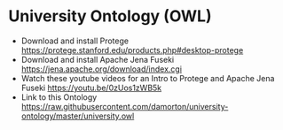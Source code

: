 # University Ontology (OWL)

- Download and install Protege https://protege.stanford.edu/products.php#desktop-protege  
- Download and install Apache Jena Fuseki https://jena.apache.org/download/index.cgi  
- Watch these youtube videos for an Intro to Protege and Apache Jena Fuseki https://youtu.be/0zUos1zWB5k  
- Link to this Ontology https://raw.githubusercontent.com/damorton/university-ontology/master/university.owl  
